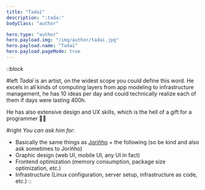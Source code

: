 ```yaml
---
title: "Tadaï"
description: ":tada:"
bodyClass: "author"

hero.type: "author"
hero.payload.img: "/img/author/tadai.jpg"
hero.payload.name: "Tadaï"
hero.payload.pageMode: true
---
```


::block

#left
*Tadaï* is an artist, on the widest scope you could define this word.
He excels in all kinds of computing layers from app modeling to infrastructure
management, he has 10 ideas per day and could technically realize each of them
if days were lasting 400h.

He has also extensive design and UX skills, which is the hell of a gift for
a programmer 🧙‍♂️

#right
*You can ask him for:*
- Basically the same things as [Joriñho](@/about-us/jorinho.md) + the following
(so be kind and also ask sometimes to Joriñho)
- Graphic design (web UI, mobile UI, any UI in fact)
- Frontend optimization (memory consumption, package size optimization, etc.)
- Infrastructure (Linux configuration, server setup, infrastructure as code, etc.)
::
